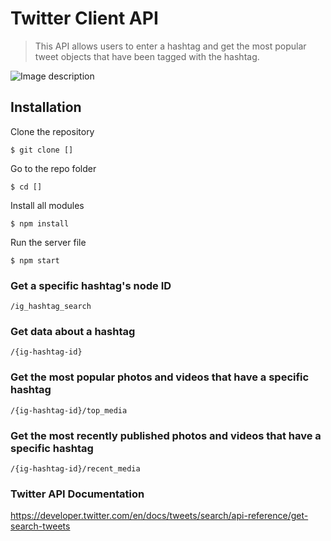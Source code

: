 # Twitter Client API
> This API allows users to enter a hashtag and get the most popular tweet objects that have been tagged with the hashtag.

![Image description](https://www.pngitem.com/pimgs/m/128-1283352_twitter-logo-hashtag-twitter-logo-with-hashtag-hd.png)

## Installation
Clone the repository

`$ git clone []`

Go to the repo folder

`$ cd []`

Install all modules

`$ npm install`

Run the server file

`$ npm start`


### Get a specific hashtag's node ID
`/ig_hashtag_search`

### Get data about a hashtag
`/{ig-hashtag-id}`

### Get the most popular photos and videos that have a specific hashtag
`/{ig-hashtag-id}/top_media`

### Get the most recently published photos and videos that have a specific hashtag
`/{ig-hashtag-id}/recent_media`

### Twitter API Documentation
https://developer.twitter.com/en/docs/tweets/search/api-reference/get-search-tweets
